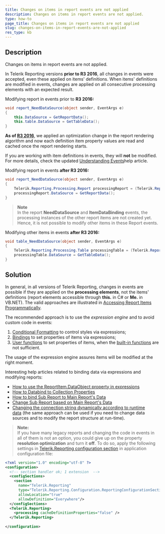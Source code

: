 ```yaml
---
title: Changes on items in report events are not applied
description: Changes on items in report events are not applied.
type: how-to
page_title: Changes on items in report events are not applied
slug: changes-on-items-in-report-events-are-not-applied
res_type: kb
---
```


## Description

Changes on items in report events are not applied.  

In Telerik Reporting versions **prior to R3 2016**, all changes in events were accepted, even these applied on items' definitions. When items' definitions are modified in events, changes are applied on all consecutive processing elements with an expected result.  
  
Modifying report in events prior to **R3 2016:**  

```cs
void report_NeedDataSource(object sender, EventArgs e)
{
    this.DataSource = GetReportData();
    this.table.DataSource = GetTableData();
}
```
  
**As of [R3 2016](../upgrade-path-2016-r3#api-breaking-changes)**, we applied an optimization change in the report rendering algorithm and now each definition item property values are read and cached once the report rendering starts.   

If you are working with item definitions in events, they will **not** be modified. For more details, check the updated [Understanding Events](../understanding-events)help article.

Modifying report in events **after R3 2016:**  

```cs
void report_NeedDataSource(object sender, EventArgs e)
{
    Telerik.Reporting.Processing.Report processingReport = (Telerik.Reporting.Processing.Report)sender;
    processingReport.DataSource = GetReportData();
}
```

  
> **Note**
> <br/>
> In the report **NeedDataSource** and **ItemDataBinding** events, the processing instances of the other report items are not created yet. Hence, it is not possible to modify other items in these Report events.  
 
Modifying other items in events **after R3 2016:**  

```cs
void table_NeedDataSource(object sender, EventArgs e)
{
    Telerik.Reporting.Processing.Table processingTable = (Telerik.Reporting.Processing.Table)sender;
    processingTable.DataSource = GetTableData();
}
```

## Solution

In general, in all versions of Telerik Reporting, changes in events are possible if they are applied on the **processing elements**, not the items' definitions (report elements accessible through **this.** in C# or **Me.** in VB.NET). The valid approaches are illustrated in [Accessing Report Items Programmatically](../faq-accessing-items).  
  
The recommended approach is to use the *expression engine* and to avoid custom code in events:  

1. [Conditional Formatting](../styling-conditional-formatting) to control styles via expressions;
2. [Bindings](../expressions-bindings) to set properties of items via expressions;
3. [User functions](../expressions-user-functions) to set properties of items, when the [built-in functions](../expressions-reference) are not sufficient.

The usage of the expression engine assures items will be modified at the right moment.  
  
Interesting help articles related to binding data via expressions and modifying reports:  

- [How to use the ReportItem.DataObject property in expressions](../data-items-how-to-use-data-object)
- [How to Databind to Collection Properties](./how-to-databind-to-collection-properties)
- [How to bind Sub Report to Main Report's Data](./how-to-bind-sub-report-to-main-report-s-data)
- [Change Sub Report based on Main Report's Data](./change-sub-report-based-on-main-report-s-data)
- [Changing the connection string dynamically according to runtime data](./changing-the-connection-string-dynamically-according-to-runtime-data) (the same approach can be used if you need to change data sources and to modify the report structure at run-time).

> **Note:** 
> <br />
> If you have many legacy reports and changing the code in events in all of them is not an option, you could give up on the property **resolution optimization** and turn it **off**. To do so, apply the following settings in [Telerik.Reporting configuration section](../configuring-telerik-reporting#telerik-reporting-configuration-section) in application configuration file:  


```xml
<?xml version="1.0" encoding="utf-8" ?>
<configuration>
  <!-- section handler ok; 1 extension  -->
  <configSections>
    <section
      name="Telerik.Reporting"
      type="Telerik.Reporting.Configuration.ReportingConfigurationSection, Telerik.Reporting.Configuration, Culture=neutral, PublicKeyToken=a9d7983dfcc261be"
      allowLocation="true"
      allowDefinition="Everywhere"/>
  </configSections>
  <Telerik.Reporting>
    <processing cacheDefinitionProperties="false" />
  </Telerik.Reporting>
   
</configuration>
```
  
